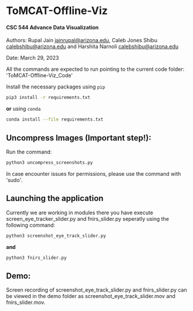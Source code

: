 # ToMCAT-Offline-Viz

#### CSC 544 Advance Data Visualization

Authors: Rupal Jain [jainrupal@arizona.edu](mailto:jainrupal@arizona.edu), Caleb Jones Shibu [calebshibu@arizona.edu](mailto:calebshibu@arizona.edu) and Harshita Narnoli [calebshibu@arizona.edu](mailto:harshitanarnoli@arizona.edu)

Date: March 29, 2023

All the commands are expected to run pointing to the current code folder: 'ToMCAT-Offline-Viz_Code'

Install the necessary packages using `pip`
```bash
pip3 install -r requirements.txt
```
**or** using `conda`
```bash
conda install --file requirements.txt
```

## Uncompress Images (Important step!):
Run the command: 
```bash
python3 uncompress_screenshots.py
```
In case encounter issues for permissions, please use the command with 'sudo'.

## Launching the application
Currently we are working in modules there you have execute screen_eye_tracker_slider.py and fnirs_slider.py seperatly using the following command:
```bash
python3 screenshot_eye_track_slider.py
```
**and** 
```bash
python3 fnirs_slider.py
```

## Demo:
Screen recording of screenshot_eye_track_slider.py and fnirs_slider.py can be viewed in the demo folder as screenshot_eye_track_slider.mov and fnirs_slider.mov.

